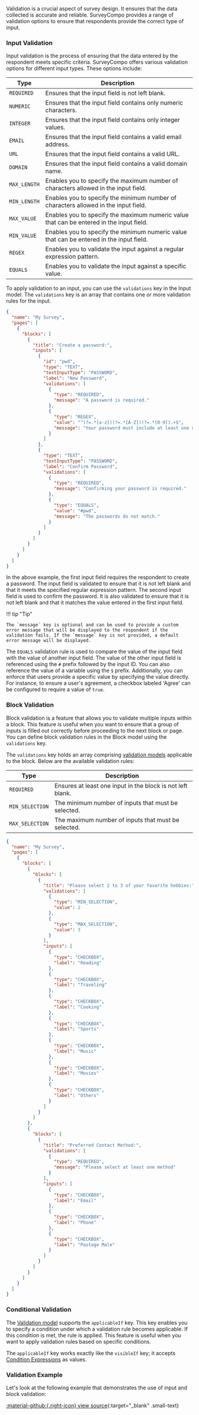 Validation is a crucial aspect of survey design. It ensures that the data collected is accurate and reliable. SurveyCompo provides a range of validation options to ensure that respondents provide the correct type of input.

### Input Validation

Input validation is the process of ensuring that the data entered by the respondent meets specific criteria. SurveyCompo offers various validation options for different input types. These options include:

| Type         | Description                                                                              |
| ------------ | ---------------------------------------------------------------------------------------- |
| `REQUIRED`   | Ensures that the input field is not left blank.                                          |
| `NUMERIC`    | Ensures that the input field contains only numeric characters.                           |
| `INTEGER`    | Ensures that the input field contains only integer values.                               |
| `EMAIL`      | Ensures that the input field contains a valid email address.                             |
| `URL`        | Ensures that the input field contains a valid URL.                                       |
| `DOMAIN`     | Ensures that the input field contains a valid domain name.                               |
| `MAX_LENGTH` | Enables you to specify the maximum number of characters allowed in the input field.      |
| `MIN_LENGTH` | Enables you to specify the minimum number of characters allowed in the input field.      |
| `MAX_VALUE`  | Enables you to specify the maximum numeric value that can be entered in the input field. |
| `MIN_VALUE`  | Enables you to specify the minimum numeric value that can be entered in the input field. |
| `REGEX`      | Enables you to validate the input against a regular expression pattern.                  |
| `EQUALS`     | Enables you to validate the input against a specific value.                              |

To apply validation to an input, you can use the `validations` key in the Input model. The `validations` key is an array that contains one or more validation rules for the input.

```json linenums="1" hl_lines="14-24 30-40"
{
  "name": "My Survey",
  "pages": [
    {
      "blocks": [
        {
          "title": "Create a password:",
          "inputs": [
            {
              "id": "pwd",
              "type": "TEXT",
              "textInputType": "PASSWORD",
              "label": "New Password",
              "validations": [
                {
                  "type": "REQUIRED",
                  "message": "A password is required."
                },
                {
                  "type": "REGEX",
                  "value": "^(?=.*[a-z])(?=.*[A-Z])(?=.*[0-9]).+$",
                  "message": "Your password must include at least one uppercase letter, one lowercase letter, and one digit."
                }
              ]
            },
            {
              "type": "TEXT",
              "textInputType": "PASSWORD",
              "label": "Confirm Password",
              "validations": [
                {
                  "type": "REQUIRED",
                  "message": "Confirming your password is required."
                },
                {
                  "type": "EQUALS",
                  "value": "#pwd",
                  "message": "The passwords do not match."
                }
              ]
            }
          ]
        }
      ]
    }
  ]
}
```

In the above example, the first input field requires the respondent to create a password. The input field is validated to ensure that it is not left blank and that it meets the specified regular expression pattern. The second input field is used to confirm the password. It is also validated to ensure that it is not left blank and that it matches the value entered in the first input field.

!!! tip "Tip"

    The `message` key is optional and can be used to provide a custom error message that will be displayed to the respondent if the validation fails. If the `message` key is not provided, a default error message will be displayed.

The `EQUALS` validation rule is used to compare the value of the input field with the value of another input field. The value of the other input field is referenced using the `#` prefix followed by the input ID. You can also reference the value of a variable using the `$` prefix. Additionally, you can enforce that users provide a specific value by specifying the value directly. For instance, to ensure a user's agreement, a checkbox labeled 'Agree' can be configured to require a value of `true`.

### Block Validation

Block validation is a feature that allows you to validate multiple inputs within a block. This feature is useful when you want to ensure that a group of inputs is filled out correctly before proceeding to the next block or page. You can define block validation rules in the Block model using the `validations` key.

The `validations` key holds an array comprising [validation models](/data-models/other-models/#validation) applicable to the block. Below are the available validation rules:

| Type            | Description                                                |
| --------------- | ---------------------------------------------------------- |
| `REQUIRED`      | Ensures at least one input in the block is not left blank. |
| `MIN_SELECTION` | The minimum number of inputs that must be selected.        |
| `MAX_SELECTION` | The maximum number of inputs that must be selected.        |

```json linenums="1" hl_lines="10-19 57-62"
{
  "name": "My Survey",
  "pages": [
    {
      "blocks": [
        {
          "blocks": [
            {
              "title": "Please select 2 to 3 of your favorite hobbies:",
              "validations": [
                {
                  "type": "MIN_SELECTION",
                  "value": 2
                },
                {
                  "type": "MAX_SELECTION",
                  "value": 3
                }
              ],
              "inputs": [
                {
                  "type": "CHECKBOX",
                  "label": "Reading"
                },
                {
                  "type": "CHECKBOX",
                  "label": "Traveling"
                },
                {
                  "type": "CHECKBOX",
                  "label": "Cooking"
                },
                {
                  "type": "CHECKBOX",
                  "label": "Sports"
                },
                {
                  "type": "CHECKBOX",
                  "label": "Music"
                },
                {
                  "type": "CHECKBOX",
                  "label": "Movies"
                },
                {
                  "type": "CHECKBOX",
                  "label": "Others"
                }
              ]
            }
          ]
        },
        {
          "blocks": [
            {
              "title": "Preferred Contact Method:",
              "validations": [
                {
                  "type": "REQUIRED",
                  "message": "Please select at least one method"
                }
              ],
              "inputs": [
                {
                  "type": "CHECKBOX",
                  "label": "Email"
                },
                {
                  "type": "CHECKBOX",
                  "label": "Phone"
                },
                {
                  "type": "CHECKBOX",
                  "label": "Postage Male"
                }
              ]
            }
          ]
        }
      ]
    }
  ]
}
```

### Conditional Validation

The [Validation model](/data-models/other-models/#validation) supports the `applicableIf` key. This key enables you to specify a condition under which a validation rule becomes applicable. If this condition is met, the rule is applied. This feature is useful when you want to apply validation rules based on specific conditions.

The `applicableIf` key works exactly like the `visibleIf` key; it accepts [Condition Expressions](/advanced/conditional-logic/) as values.

### Validation Example

Let's look at the following example that demonstrates the use of input and block validation:

<div class="survey-demo">
	<survey-compo
		src="https://surveycompo.github.io/examples/examples/validation/source.json"
      mode="demo"
	/>
</div>

[:material-github:{.right-icon} view source](https://github.com/SurveyCompo/examples/tree/main/examples/validation){:target="\_blank" .small-text}

